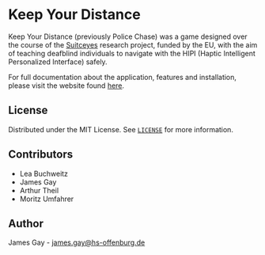 # Keep Your Distance
Keep Your Distance (previously Police Chase) was a game designed over the course of the [Suitceyes](http://www.suitceyes.eu) research project, funded by the EU, with the aim of teaching deafblind individuals to navigate with the HIPI (Haptic Intelligent Personalized Interface) safely.

For full documentation about the application, features and installation, please visit the website found [here](https://affectivecognitiveinstitute.github.io/Keep-Your-Distance/).

## License
Distributed under the MIT License. See [`LICENSE`](LICENSE) for more information.

## Contributors
* Lea Buchweitz
* James Gay
* Arthur Theil
* Moritz Umfahrer

## Author
James Gay - james.gay@hs-offenburg.de